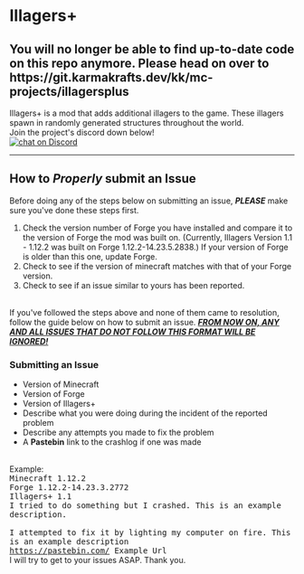 <h1>Illagers+</h1>

<h2>You will no longer be able to find up-to-date code on this repo anymore. Please head on over to https://git.karmakrafts.dev/kk/mc-projects/illagersplus</h2>

<p>Illagers+ is a mod that adds additional illagers to the game. These illagers spawn in randomly generated structures throughout the world.
<br>
Join the project's discord down below!
<br>
  <a href="https://discord.gg/Fsj3uXh">
        <img src="https://img.shields.io/discord/491750228030914610.svg?color=teal&logo=discord&style=popout"
            alt="chat on Discord">
  </a>
</p>
<hr>
<h2> How to <i>Properly</i> submit an Issue</h2>
<p>Before doing any of the steps below on submitting an issue, <b><i>PLEASE</i></b> make sure you've done these steps first.
<br>
<ol>
  <li>Check the version number of Forge you have installed and compare it to the version of Forge the mod was built on. (Currently, Illagers Version 1.1 - 1.12.2 was built on Forge 1.12.2-14.23.5.2838.) If your version of Forge is older than this one, update Forge.</li>
  <li>Check to see if the version of minecraft matches with that of your Forge version.</li>
  <li>Check to see if an issue similar to yours has been reported.</li>
</ol>
<br>
If you've followed the steps above and none of them came to resolution, follow the guide below on how to submit an issue. <b><em><ins>FROM NOW ON, ANY AND ALL ISSUES THAT DO NOT FOLLOW THIS FORMAT WILL BE IGNORED!</ins></em></b>
<br>
<h3>Submitting an Issue</h3>
<ul>
  <li>Version of Minecraft</li>
  <li>Version of Forge</li>
  <li>Version of Illagers+</li>
  <li>Describe what you were doing during the incident of the reported problem</li>
  <li>Describe any attempts you made to fix the problem</li>
  <li>A <b>Pastebin</b> link to the crashlog if one was made</li>
</ul>
<br>
Example:
<br>
<samp>
Minecraft 1.12.2<br>
Forge 1.12.2-14.23.3.2772<br>
Illagers+ 1.1<br>
I tried to do something but I crashed. This is an example description.<br>
<br>
I attempted to fix it by lighting my computer on fire. This is an example description<br>
<a href="https://pastebin.com/">https://pastebin.com/</a> Example Url
</samp>
<br>
I will try to get to your issues ASAP. Thank you.
</p>
